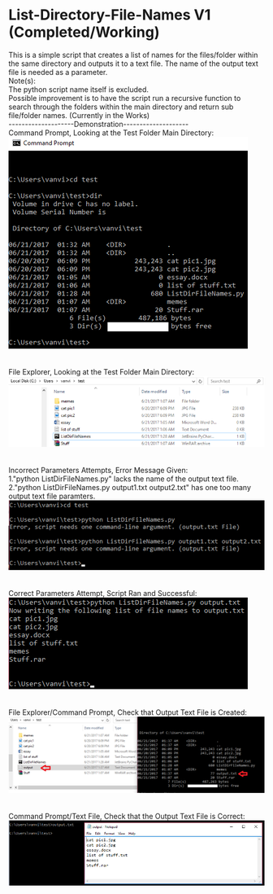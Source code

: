 # List-Directory-File-Names V1 (Completed/Working)
This is a simple script that creates a list of names for the files/folder within the same directory and outputs it to a text file. The name of the output text file is needed as a parameter. <br />
Note(s): <br />
The python script name itself is excluded. <br />
Possible improvement is to have the script run a recursive function to search through the folders within the main directory and return sub file/folder names. (Currently in the Works) <br />
--------------------Demonstration--------------------<br />
Command Prompt, Looking at the Test Folder Main Directory: <br />
![cdmfolder](/demo/1.png)
<br /><br /><br />
File Explorer, Looking at the Test Folder Main Directory: <br />
![explorerfolder](/demo/2.png)
<br /><br /><br />
Incorrect Parameters Attempts, Error Message Given: <br />
1."python ListDirFileNames.py" lacks the name of the output text file.<br />
2."python ListDirFileNames.py output1.txt output2.txt" has one too many output text file paramters.<br />
![wrong](/demo/3.png)
<br /><br /><br />
Correct Parameters Attempt, Script Ran and Successful: <br />
![correct](/demo/4.png)
<br /><br /><br />
File Explorer/Command Prompt, Check that Output Text File is Created: <br />
![check1](/demo/6.png)
<br /><br /><br />
Command Prompt/Text File, Check that the Output Text File is Correct: <br />
![check2](/demo/5.png)
